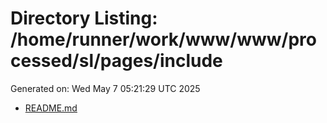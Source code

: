 # Directory Listing: /home/runner/work/www/www/processed/sl/pages/include
Generated on: Wed May  7 05:21:29 UTC 2025

- [README.md](README.md)
